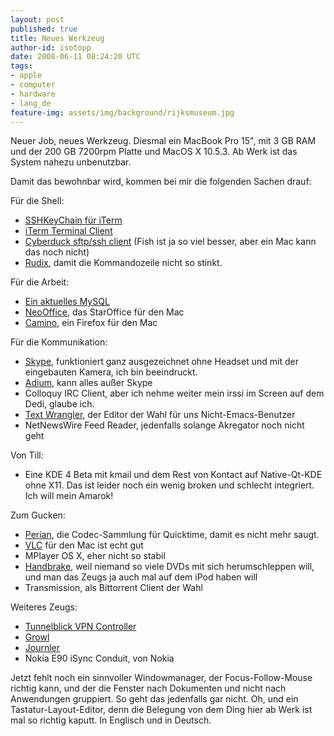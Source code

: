 ```yaml
---
layout: post
published: true
title: Neues Werkzeug
author-id: isotopp
date: 2008-06-11 08:24:20 UTC
tags:
- apple
- computer
- hardware
- lang_de
feature-img: assets/img/background/rijksmuseum.jpg
---
```


Neuer Job, neues Werkzeug. Diesmal ein MacBook Pro 15", mit 3 GB RAM und der 200 GB 7200rpm Platte und MacOS X 10.5.3. 
Ab Werk ist das System nahezu unbenutzbar. 

Damit das bewohnbar wird, kommen bei mir die folgenden Sachen drauf:

Für die Shell:

- [SSHKeyChain für iTerm](http://www.sshkeychain.org)
- [iTerm Terminal Client](http://iterm.sf.net)
- [Cyberduck sftp/ssh client](http://cyberduck.ch) (Fish ist ja so viel besser, aber ein Mac kann das noch nicht)
- [Rudix](http://rudix.sf.net), damit die Kommandozeile nicht so stinkt.

Für die Arbeit:

- [Ein aktuelles MySQL](http://www.mysql.com)
- [NeoOffice](http://www.neooffice.org), das StarOffice für den Mac
- [Camino](http://caminobrowser.org), ein Firefox für den Mac

Für die Kommunikation:

- [Skype](http://skype.com), funktioniert ganz ausgezeichnet ohne Headset und mit der eingebauten Kamera, ich bin beeindruckt.
- [Adium](http://www.adiumx.com), kann alles außer Skype 
- Colloquy IRC Client, aber ich nehme weiter mein irssi im Screen auf dem Dedi, glaube ich.
- [Text Wrangler](http://www.barebones.com), der Editor der Wahl für uns Nicht-Emacs-Benutzer
- NetNewsWire Feed Reader, jedenfalls solange Akregator noch nicht geht

Von Till:

- Eine KDE 4 Beta mit kmail und dem Rest von Kontact auf Native-Qt-KDE ohne X11. Das ist leider noch ein wenig broken und schlecht integriert. Ich will mein Amarok!

Zum Gucken:

- [Perian](http://perian.org), die Codec-Sammlung für Quicktime, damit es nicht mehr saugt.
- [VLC](http://www.videolan.org) für den Mac ist echt gut
- MPlayer OS X, eher nicht so stabil
- [Handbrake](http://handbrake.fr/?article=download), weil niemand so viele DVDs mit sich herumschleppen will, und man das Zeugs ja auch mal auf dem iPod haben will
- Transmission, als Bittorrent Client der Wahl

Weiteres Zeugs:

- [Tunnelblick VPN Controller](http://www.tunnelblick.net)
- [Growl](http://www.growl.info)
- [Journler](http://journler.com/download/index.php)
- Nokia E90 iSync Conduit, von Nokia

Jetzt fehlt noch ein sinnvoller Windowmanager, der Focus-Follow-Mouse richtig kann, und der die Fenster nach Dokumenten und nicht nach Anwendungen gruppiert.
So geht das jedenfalls gar nicht.
Oh, und ein Tastatur-Layout-Editor, denn die Belegung von dem Ding hier ab Werk ist mal so richtig kaputt.
In Englisch und in Deutsch.
